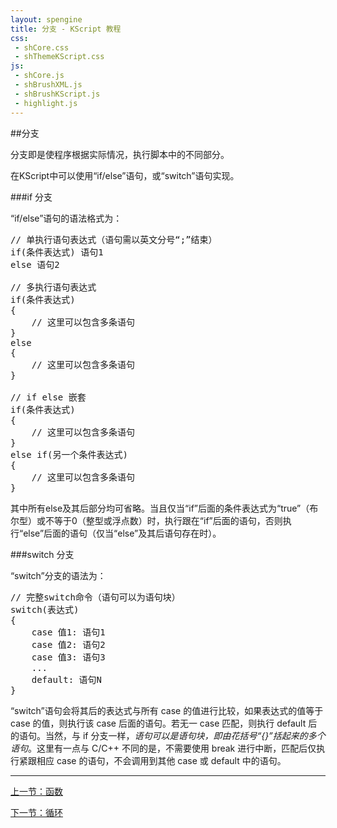 ```yaml
---
layout: spengine
title: 分支 - KScript 教程
css:
 - shCore.css
 - shThemeKScript.css
js:
 - shCore.js
 - shBrushXML.js
 - shBrushKScript.js
 - highlight.js
---
```


##分支

分支即是使程序根据实际情况，执行脚本中的不同部分。

在KScript中可以使用“if/else”语句，或“switch”语句实现。

###if 分支

“if/else”语句的语法格式为：

<pre class="brush: ks">
// 单执行语句表达式（语句需以英文分号“;”结束）
if(条件表达式) 语句1
else 语句2

// 多执行语句表达式
if(条件表达式)
{
	// 这里可以包含多条语句
}
else
{
	// 这里可以包含多条语句
}

// if else 嵌套
if(条件表达式)
{
	// 这里可以包含多条语句
}
else if(另一个条件表达式)
{
	// 这里可以包含多条语句
}
</pre>

其中所有else及其后部分均可省略。当且仅当“if”后面的条件表达式为“true”（布尔型）或不等于0（整型或浮点数）时，执行跟在“if”后面的语句，否则执行“else”后面的语句（仅当“else”及其后语句存在时）。

###switch 分支

“switch”分支的语法为：

<pre class="brush: ks">
// 完整switch命令（语句可以为语句块）
switch(表达式)
{
	case 值1: 语句1
    case 值2: 语句2
    case 值3: 语句3
    ...
    default: 语句N
}
</pre>

“switch”语句会将其后的表达式与所有 case 的值进行比较，如果表达式的值等于 case 的值，则执行该 case 后面的语句。若无一 case 匹配，则执行 default 后的语句。当然，与 if 分支一样，*语句可以是语句块，即由花括号“{}”括起来的多个语句*。这里有一点与 C/C++ 不同的是，不需要使用 break 进行中断，匹配后仅执行紧跟相应 case 的语句，不会调用到其他 case 或 default 中的语句。

**********************************************************************

[上一节：函数](tutorial_kscript_function.html)

[下一节：循环](tutorial_kscript_loop.html)
